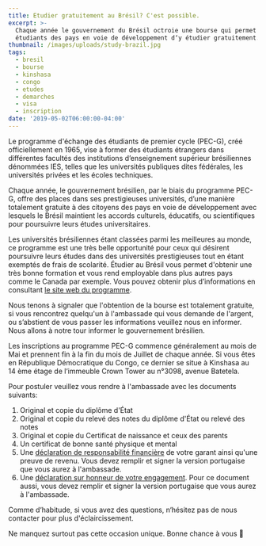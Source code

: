 ```yaml
---
title: Etudier gratuitement au Brésil? C'est possible.
excerpt: >-
  Chaque année le gouvernement du Brésil octroie une bourse qui permet aux
  étudiants des pays en voie de développement d‘y étudier gratuitement.
thumbnail: /images/uploads/study-brazil.jpg
tags:
  - bresil
  - bourse
  - kinshasa
  - congo
  - etudes
  - demarches
  - visa
  - inscription
date: '2019-05-02T06:00:00-04:00'
---
```

Le programme d'échange des étudiants de premier cycle (PEC-G), créé officiellement en 1965, vise à former des étudiants étrangers dans différentes facultés des institutions d’enseignement supérieur brésiliennes dénommées IES, telles que les universités publiques dites fédérales, les universités privées et les écoles techniques.

Chaque année, le gouvernement brésilien, par le biais du programme PEC-G, offre des places dans ses prestigieuses universités, d’une manière totalement gratuite à des citoyens des pays en voie de développement avec lesquels le Brésil maintient les accords culturels, éducatifs, ou scientifiques pour poursuivre leurs études universitaires.

Les universités brésiliennes étant classées parmi les meilleures au monde, ce programme est une très belle opportunité pour ceux qui désirent poursuivre leurs études dans des universités prestigieuses tout en étant exemptés de frais de scolarité. Étudier au Brésil vous permet d'obtenir une très bonne formation et vous rend employable dans plus autres pays comme le Canada par exemple. Vous pouvez obtenir plus d’informations en consultant <a href="http://www.dce.mre.gov.br/en/PEC/PECG.php" target="_blank" rel="nofollow noopener">le site web du programme</a>.

Nous tenons à signaler que l'obtention de la bourse est totalement gratuite, si vous rencontrez quelqu'un à l'ambassade qui vous demande de l'argent, ou s’abstient de vous passer les informations veuillez nous en informer. Nous allons à notre tour informer le gouvernement brésilien.

Les inscriptions au programme PEC-G commence généralement au mois de Mai et prennent fin à la fin du mois de Juillet de chaque année. Si vous êtes en République Démocratique du Congo, ce dernier se situe à Kinshasa au 14 ème étage de l‘immeuble Crown Tower au n°3098, avenue Batetela.

Pour postuler veuillez vous rendre à l'ambassade avec les documents suivants:

1. Original et copie du diplôme d'État
2. Original et copie du relevé des notes du diplôme d'État ou relevé des notes
3. Original et copie du Certificat de naissance et ceux des parents
4. Un certificat de bonne santé physique et mental
5. Une <a href="http://www.dce.mre.gov.br/PEC/G/inscricao/TRF_2016_frances.pdf" target="_blank" rel="nofollow noopener">déclaration de responsabilité financière</a> de votre garant ainsi qu'une preuve de revenu. Vous devez remplir et signer la version portugaise que vous aurez à l'ambassade.
6. Une <a href="http://www.dce.mre.gov.br/PEC/G/inscricao/TCI_2019_frances.pdf" target="_blank" rel="nofollow noopener">déclaration sur honneur de votre engagement</a>. Pour ce document aussi, vous devez remplir et signer la version portugaise que vous aurez à l'ambassade.

Comme d‘habitude, si vous avez des questions, n‘hésitez pas de nous contacter pour plus d'éclaircissement.

Ne manquez surtout pas cette occasion unique. Bonne chance à vous 🎉

